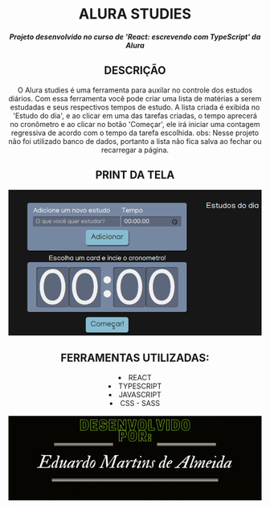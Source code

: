 <div align = center>
    <h1>ALURA STUDIES</h1>
    <h5>
        Projeto desenvolvido no curso de 'React: escrevendo com TypeScript' da Alura
    </h5>
    <h2>DESCRIÇÃO</h2>
    <p>O Alura studies é uma ferramenta para auxilar no controle dos estudos diários. Com essa ferramenta você pode criar uma lista de matérias a serem estudadas e seus respectivos tempos de estudo. A lista criada é exibida no 'Estudo do dia', e ao clicar em uma das tarefas criadas, o tempo aprecerá no cronômetro e ao clicar no botão 'Começar', ele irá iniciar uma contagem regressiva de acordo com o tempo da tarefa escolhida. obs: Nesse projeto não foi utilizado banco de dados, portanto a lista não fica salva ao fechar ou recarregar a página.</p>
    <h2>PRINT DA TELA</h2>
    <img src = './src/assets/img/Screenshot.png'/>
    <h2 > FERRAMENTAS UTILIZADAS:</h2>
    <div>
        <li >REACT</li>
        <li >TYPESCRIPT</li>
        <li >JAVASCRIPT</li>
        <li >CSS - SASS</li>
    </div>
    <br/>
    <img src = './src/assets/img/Rodape Readme.png'/> 
